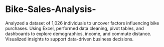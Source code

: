 # Bike-Sales-Analysis-
Analyzed a dataset of 1,026 individuals to uncover factors influencing bike purchases. Using Excel, performed data cleaning, pivot tables, and dashboards to explore demographics, income, and commute distance. Visualized insights to support data-driven business decisions.
